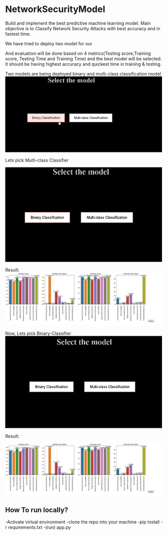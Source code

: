 # NetworkSecurityModel
Build and implement the best predictive machine learning model. Main objective is to Classify Network Security Attacks with best accuracy and in fastest time.


We have tried to deploy two model for our 

And evaluation will be done based on 4 metrics(Testing score,Training score, Testing Time and Training Time) and the best model will be selected. It should be having highest accuracy and quickest time in training & testing.

Two models are being deployed binary and multi-class classification model
![](https://github.com/Suhaib-88/NetworkSecurityModel/blob/master/static/chrome-capture%20(1).gif)

Lets pick Multi-class Classifier
<br>

![](https://github.com/Suhaib-88/NetworkSecurityModel/blob/master/static/chrome-capture%20(2).gif)

Result:
![](https://github.com/Suhaib-88/NetworkSecurityModel/blob/master/static/chrome-capture%20(2).jpg)


Now, Lets pick Binary-Classifier
<br>
![](https://github.com/Suhaib-88/NetworkSecurityModel/blob/master/static/chrome-capture%20(3).gif)


Result:

![](https://github.com/Suhaib-88/NetworkSecurityModel/blob/master/static/chrome-capture%20(3).jpg)


## How To run locally?
-Activate virtual environment
-clone the repo into your machine
-pip install -r requirements.txt
-(run) app.py
